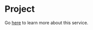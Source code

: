 # Project

Go [here](http://localhost:5000/s/j7fNh51k98E3IpNor4eY/platform/low-level-design/services/project) to learn more about this service.
